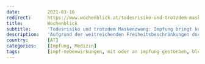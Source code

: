 ```yaml
---
date:          2021-03-16
redirect:      https://www.wochenblick.at/todesrisiko-und-trotzdem-maskenzwang-impfung-bringt-keine-freiheit/
title:         Wochenblick
subtitle:      'Todesrisiko und trotzdem Maskenzwang: Impfung bringt keine Freiheit'
description:   'Aufgrund der weitreichenden Freiheitsbeschränkungen durch die Corona-Maßnahmen sehnen sich die Bürger nach Ihren Freiheiten zurück. Manche von ihnen sehen die Impfung als einen möglichen Ausweg an.'
country:       [AT]
categories:    [Impfung, Medizin]
tags:          [impf-nebenwirkungen, mit oder an impfung gestorben, blutgerinnungsstörungen, maske]
---
```

